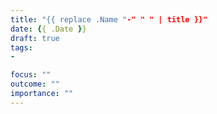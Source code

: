 ```yaml
---
title: "{{ replace .Name "-" " " | title }}"
date: {{ .Date }}
draft: true
tags:
-

focus: ""
outcome: ""
importance: ""
---
```


